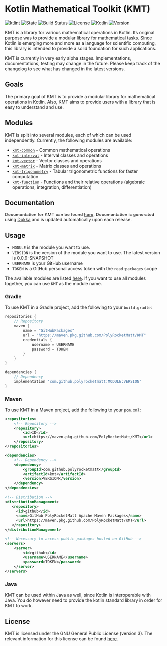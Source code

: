 # Kotlin Mathematical Toolkit (KMT)

[![ktlint](https://img.shields.io/badge/code%20style-%E2%9D%A4-FF4081.svg?style=for-the-badge)](https://ktlint.github.io/)
![State](https://img.shields.io/badge/State-ALPHA-red?style=for-the-badge)
![Build Status](https://img.shields.io/badge/Build-Passing-%2368AD63?style=for-the-badge)
![License](https://img.shields.io/badge/License-GPLv3-%2368AD63?style=for-the-badge)
![Kotlin](https://img.shields.io/badge/Kotlin-1.7.20-%233e7fa8?logo=kotlin&style=for-the-badge)
[![Version](https://img.shields.io/badge/dynamic/json?color=3e7fa8&label=version&query=version&url=https%3A%2F%2Fraw.githubusercontent.com%2FPolyRocketMatt%2FKMT%2Fmain%2Fversion.json&style=for-the-badge)](https://github.com/PolyRocketMatt/KMT/releases)

KMT is a library for various mathematical operations in Kotlin. Its original purpose was to provide
a modular library for mathematical tasks. Since Kotlin is emerging more and more as a language for 
scientific computing, this library is intended to provide a solid foundation for such applications.

KMT is currently in very early alpha stages. Implementations, documentations, testing may change in the future. Please 
keep track of the changelog to see what has changed in the latest versions.

## Goals

The primary goal of KMT is to provide a modular library for mathematical operations in Kotlin. Also, KMT aims
to provide users with a library that is easy to understand and use. 

## Modules

KMT is split into several modules, each of which can be used independently. Currently, the following modules
are available:

* [`kmt-common`](https://github.com/PolyRocketMatt/KMT/wiki/KMT-Common) - Common mathematical operations
* [`kmt-interval`](https://github.com/PolyRocketMatt/KMT/wiki/KMT-Interval) - Interval classes and operations
* [`kmt-vector`](https://github.com/PolyRocketMatt/KMT/wiki/KMT-Vector) - Vector classes and operations
* [`kmt-matrix`](https://github.com/PolyRocketMatt/KMT/wiki/KMT-Matrix) - Matrix classes and operations
* [`kmt-trigonometry`](https://github.com/PolyRocketMatt/KMT/wiki/KMT-Trigonometry) - Tabular trigonometric functions for faster computation
* [`kmt-function`](https://github.com/PolyRocketMatt/KMT/wiki/KMT-Function) - Functions and their relative operations (algebraic operations, integration, differentiation)

## Documentation

Documentation for KMT can be found [here](http://polyrocketmatt.me/KMT/). Documentation is generated
using [Dokka](https://github.com/Kotlin/dokka) and is updated automatically upon each release.

## Usage

- ```MODULE``` is the module you want to use.
- ```VERSION``` is the version of the module you want to use. The latest version is 0.0.9-SNAPSHOT
- ```USERNAME``` is your GitHub username
- ```TOKEN``` is a GitHub personal access token with the `read:packages` scope

The available modules are listed [here](#modules). If you want to use all modules together, you can
use ```KMT``` as the module name.

### Gradle

To use KMT in a Gradle project, add the following to your `build.gradle`:

```groovy
repositories {
    // Repository
    maven {
        name = "GitHubPackages"
        url = "https://maven.pkg.github.com/PolyRocketMatt/KMT"
        credentials {
            username = USERNAME
            password = TOKEN
        }
    }
}

dependencies {
    // Dependency
    implementation 'com.github.polyrocketmatt:MODULE:VERSION'
}
```

### Maven 

To use KMT in a Maven project, add the following to your `pom.xml`:

```xml
<repositories>
    <!-- Repository -->
    <repository>
        <id>ID</id>
        <url>https://maven.pkg.github.com/PolyRocketMatt/KMT</url>
    </repository>
</repositories>

<dependencies>
    <!-- Dependency -->
    <dependency>
        <groupId>com.github.polyrocketmatt</groupId>
        <artifactId>kmt</artifactId>
        <version>VERSION</version>
    </dependency>
</dependencies>
        
<!-- Distribution -->
<distributionManagement>
   <repository>
     <id>github</id>
     <name>GitHub PolyRocketMatt Apache Maven Packages</name>
     <url>https://maven.pkg.github.com/PolyRocketMatt/KMT</url>
   </repository>
</distributionManagement>

<!-- Necessary to access public packages hosted on GitHub -->
<servers>
    <server>
        <id>github</id>
        <username>USERNAME</username>
        <password>TOKEN</password>
    </server>
</servers>
```

### Java

KMT can be used within Java as well, since Kotlin is interoperable with Java. You do however need to provide the kotlin
standard library in order for KMT to work.

## License

KMT is licensed under the GNU General Public License (version 3). The relevant information for this license can be found [here](https://www.gnu.org/licenses/gpl-3.0.html).